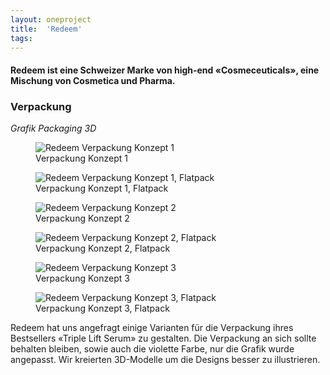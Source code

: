 ```yaml
---
layout: oneproject
title:  'Redeem'
tags:   
---
```


#### Redeem ist eine Schweizer Marke von high-end «Cosmeceuticals», eine Mischung von Cosmetica und Pharma.

### Verpackung
*Grafik* *Packaging* *3D*


<aside>

<figure>
  <img src="/assets{{ page.url }}Redeem01.jpg"
    srcset="/assets{{ page.url }}Redeem01_2x.jpg 2x"
    alt="Redeem Verpackung Konzept 1">
  <figcaption>Verpackung Konzept 1</figcaption>
</figure>

<figure>
  <img src="/assets{{ page.url }}Redeem01b.jpg"
    srcset="/assets{{ page.url }}Redeem01b_2x.jpg 2x"
    alt="Redeem Verpackung Konzept 1, Flatpack">
  <figcaption>Verpackung Konzept 1, Flatpack</figcaption>
</figure>

<figure>
  <img src="/assets{{ page.url }}Redeem02.jpg"
    srcset="/assets{{ page.url }}Redeem02_2x.jpg 2x"
    alt="Redeem Verpackung Konzept 2">
  <figcaption>Verpackung Konzept 2</figcaption>
</figure>

<figure>
  <img src="/assets{{ page.url }}Redeem02b.jpg"
    srcset="/assets{{ page.url }}Redeem02b_2x.jpg 2x"
    alt="Redeem Verpackung Konzept 2, Flatpack">
  <figcaption>Verpackung Konzept 2, Flatpack</figcaption>
</figure>

<figure>
  <img src="/assets{{ page.url }}Redeem03.jpg"
    srcset="/assets{{ page.url }}Redeem03_2x.jpg 2x"
    alt="Redeem Verpackung Konzept 3">
  <figcaption>Verpackung Konzept 3</figcaption>
</figure>

<figure>
  <img src="/assets{{ page.url }}Redeem03b.jpg"
    srcset="/assets{{ page.url }}Redeem03b_2x.jpg 2x"
    alt="Redeem Verpackung Konzept 3, Flatpack">
  <figcaption>Verpackung Konzept 3, Flatpack</figcaption>
</figure>

</aside>

Redeem hat uns angefragt einige Varianten für die Verpackung ihres Bestsellers «Triple Lift Serum» zu gestalten. Die Verpackung an sich sollte behalten bleiben, sowie auch die violette Farbe, nur die Grafik wurde angepasst. Wir kreierten 3D-Modelle um die Designs besser zu illustrieren.
